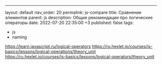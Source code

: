 ---
layout: default
nav_order: 20
permalink: js-compare
title: Сравнение элементов
parent: js
description: Общие рекомендации про логические операторы
date: 2022-07-20 22:35:00 +3
published: false
tags:
- js
- naming


https://learn.javascript.ru/logical-operators
https://ru.hexlet.io/courses/js-basics/lessons/logical-operations/theory_unit
https://ru.hexlet.io/courses/js-basics/lessons/logical-operators/theory_unit
